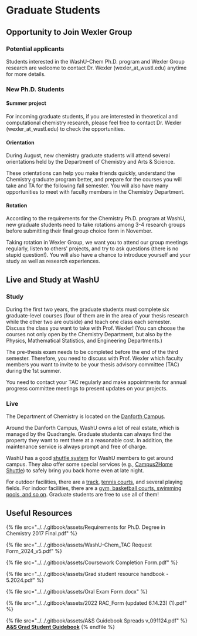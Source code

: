 # Graduate Students

## Opportunity to Join Wexler Group

### Potential applicants

Students interested in the WashU-Chem Ph.D. program and Wexler Group research are welcome to contact Dr. Wexler (wexler\_at\_wustl.edu) anytime for more details.

### New Ph.D. Students

#### Summer project

For incoming graduate students, if you are interested in theoretical and computational chemistry research, please feel free to contact Dr. Wexler (wexler\_at\_wustl.edu) to check the opportunities.

#### Orientation

During August, new chemistry graduate students will attend several orientations held by the Department of Chemistry and Arts & Science.&#x20;

These orientations can help you make friends quickly, understand the Chemistry graduate program better, and prepare for the courses you will take and TA for the following fall semester. You will also have many opportunities to meet with faculty members in the Chemistry Department.

#### Rotation

According to the requirements for the Chemistry Ph.D. program at WashU, new graduate students need to take rotations among 3-4 research groups before submitting their final group choice form in November.

Taking rotation in Wexler Group, we want you to attend our group meetings regularly, listen to others' projects, and try to ask questions (there is no stupid question!). You will also have a chance to introduce yourself and your study as well as research experiences.

## Live and Study at WashU

### Study

During the first two years, the graduate students must complete six graduate-level courses (four of them are in the area of your thesis research while the other two are outside)  and teach one class each semester. Discuss the class you want to take with Prof. Wexler! (You can choose the courses not only open by the Chemistry Department, but also by the Physics, Mathematical Statistics, and Engineering Departments.)

The pre-thesis exam needs to be completed before the end of the third semester. Therefore, you need to discuss with Prof. Wexler which faculty members you want to invite to be your thesis advisory committee (TAC) during the 1st summer.

You need to contact your TAC regularly and make appointments for annual progress committee meetings to present updates on your projects.

### Live

The Department of Chemistry is located on the [Danforth Campus](https://www.math.wustl.edu/\~beheshti/Danforth-Campus-Map.pdf).

Around the Danforth Campus, WashU owns a lot of real estate, which is managed by the Quadrangle. Graduate students can always find the property they want to rent there at a reasonable cost. In addition, the maintenance service is always prompt and free of charge.

WashU has a good [shuttle system](https://parking.wustl.edu/campus-shuttle-system/) for WashU members to get around campus. They also offer some special services (e.g., [Campus2Home Shuttle](https://parking.wustl.edu/items/campus2home/)) to safely bring you back home even at late night.

For outdoor facilities, there are a [track](https://washubears.com/sports/2022/6/6/facilities-francis-field.aspx), [tennis courts](https://washubears.com/sports/2022/6/6/facilities-tao-tennis.aspx), and several playing fields. For indoor facilities, there are a [gym, basketball courts, swimming pools, and so on](https://washubears.com/sports/recreation). Graduate students are free to use all of them!

## Useful Resources

{% file src="../../.gitbook/assets/Requirements for Ph.D. Degree in Chemistry 2017 Final.pdf" %}

{% file src="../../.gitbook/assets/WashU-Chem_TAC Request Form_2024_v5.pdf" %}

{% file src="../../.gitbook/assets/Coursework Completion Form.pdf" %}

{% file src="../../.gitbook/assets/Grad student resource handbook - 5.2024.pdf" %}

{% file src="../../.gitbook/assets/Oral Exam Form.docx" %}

{% file src="../../.gitbook/assets/2022 RAC_Form (updated 6.14.23) (1).pdf" %}

{% file src="../../.gitbook/assets/A&S Guidebook Spreads v_091124.pdf" %}
[**A\&S Grad Student Guidebook**](https://gradstudies.artsci.wustl.edu/grad-student-guidebook)
{% endfile %}
